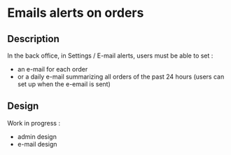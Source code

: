 <!--
  layout: roadmap-item
  title: Email alerts on order
  -->

Emails alerts on orders
=========

Description
----------------------------------

In the back office, in Settings / E-mail alerts, users must be able to set :

- an e-mail for each order
- or a daily e-mail summarizing all orders of the past 24 hours (users can set up when the e-email is sent)


Design
----------------------------------
Work in progress :
- admin design
- e-mail design